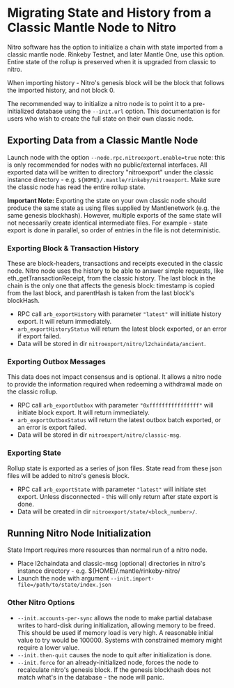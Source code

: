 # Migrating State and History from a Classic Mantle Node to Nitro

Nitro software has the option to initialize a chain with state imported from a classic mantle node. Rinkeby Testnet, and later Mantle One, use this option. Entire state of the rollup is preserved when it is upgraded from classic to nitro.

When importing history - Nitro's genesis block will be the block that follows the imported history, and not block 0.

The recommended way to initialize a nitro node is to point it to a pre-initialized database using the `--init.url` option. This documentation is for users who wish to create the full state on their own classic node.

## Exporting Data from a Classic Mantle Node

Launch node with the option `--node.rpc.nitroexport.enable=true` note: this is only recommended for nodes with no public/external interfaces. All exported data will be written to directory "nitroexport" under the classic instance directory - e.g. `${HOME}/.mantle/rinkeby/nitroexport`.
Make sure the classic node has read the entire rollup state. 

**Important Note:** Exporting the state on your own classic node should produce the same state as using files supplied by Mantlenetwork (e.g. the same genesis blockhash). However, multiple exports of the same state will not necessarily create identical intermediate files. For example - state export is done in parallel, so order of entries in the file is not deterministic.

### Exporting Block & Transaction History

These are block-headers, transactions and receipts executed in the classic node. Nitro node uses the history to be able to answer simple requests, like eth_getTransactionReceipt, from the classic history. The last block in the chain is the only one that affects the genesis block: timestamp is copied from the last block, and parentHash is taken from the last block's blockHash.

- RPC call `arb_exportHistory` with parameter `"latest"` will initiate history export. It will return immediately.
- `arb_exportHistoryStatus` will return the latest block exported, or an error if export failed.
- Data will be stored in dir `nitroexport/nitro/l2chaindata/ancient`. 

### Exporting Outbox Messages

This data does not impact consensus and is optional. It allows a nitro node to provide the information required when redeeming a withdrawal made on the classic rollup.

- RPC call `arb_exportOutbox` with parameter `"0xffffffffffffffff"` will initiate block export. It will return immediately.
- `arb_exportOutboxStatus` will return the latest outbox batch exported, or an error is export failed.
- Data will be stored in dir `nitroexport/nitro/classic-msg`.


### Exporting State

Rollup state is exported as a series of json files. State read from these json files will be added to nitro's genesis block.

- RPC call `arb_exportState` with parameter `"latest"` will initiate stet export. Unless disconnected - this will only return after state export is done.
- Data will be created in dir `nitroexport/state/<block_number>/`.


## Running Nitro Node Initialization

State Import requires more resources than normal run of a nitro node.

- Place l2chaindata and classic-msg (optional) directories in nitro's instance directory - e.g. ${HOME}/.mantle/rinkeby-nitro/
- Launch the node with argument `--init.import-file=/path/to/state/index.json`

### Other Nitro Options
- `--init.accounts-per-sync` allows the node to make partial database writes to hard-disk during initialization, allowing memory to be freed. This should be used if memory load is very high. A reasonable initial value to try would be 100000. Systems with constrained memory might require a lower value.
- `--init.then-quit` causes the node to quit after initialization is done.
- `--init.force` for an already-initialized node, forces the node to recalculate nitro's genesis block. If the genesis blockhash does not match what's in the database - the node will panic.
